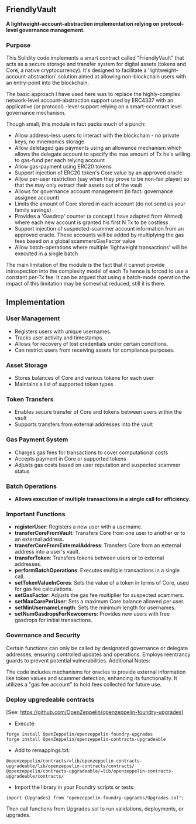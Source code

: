 ## FriendlyVault

**A lightweight-account-abstraction implementation relying on protocol-level governance management.**


### Purpose

This Solidity code implements a smart contract called "FriendlyVault" that acts as a secure storage and transfer system for digital assets (tokens and Core, a native cryptocurrency).
It's designed to facilitate a 'lightweight-account-abstraction' solution aimed at allowing non-blockchain users with an entry-point into the blockchain.

The basic approach I have used here was to replace the highly-complex network-level account-abstraction support used by ERC4337 with an applicative (or protocol) -level support relying on a smart-ccontract level governance mechanism.

Though small, this module in fact packs much of a punch:
-   Allow address-less users to interact with the blockchain - no private keys, no mnemonics storage
-   Allow deletaged gas payments using an allowance mechanism which allows the delegate account to specify the max amount of Tx he's willing to gas-fund per each relying account
-   Allow gas-payment using ERC20 tokens
-   Support injection of ERC20 token's Core value by an approved oracle
-   Allow per-user restriction (say when they prove to be non-fair player) so that the may only extract their assets out of the vault
-   Allows for governance account management (in fact: governance assignee account)
-   Limits the amount of Core stored in each account (do not send us your family savings)
-   Provides a 'Gasdrop' counter (a concept I have adapted from Ahmed) where each new account is granted his first N Tx to be costless
-   Support injection of suspected-scammer account information from an approved oracle. These accounts will be added by multiplying the gas fees based on a global scammersGasFactor value
-   Allow batch-operations where multiple 'lightweight transactions' will be executed in a single batch

The main limitation of the module is the fact that it cannot provide introspection into the complexity model of each Tx hence is forced to use a constant per-Tx fee. It can be argued that 
using a batch-mode operation the impact of this limitation may be somewhat reduced, still it is there.


## Implementation


### User Management

-   Registers users with unique usernames.
-   Tracks user activity and timestamps.
-   Allows for recovery of lost credentials under certain conditions.
-   Can restrict users from receiving assets for compliance purposes.

### Asset Storage

-   Stores balances of Core and various tokens for each user
-   Maintains a list of supported token types

### Token Transfers

-   Enables secure transfer of Core and tokens between users within the vault
-   Supports transfers from external addresses into the vault


### Gas Payment System

-   Charges gas fees for transactions to cover computational costs
-   Accepts payment in Core or supported tokens
-   Adjusts gas costs based on user reputation and suspected scammer status


### Batch Operations

-   **Allows execution of multiple transactions in a single call for efficiency.**


### Important Functions

-   **registerUser**: Registers a new user with a username.
-   **transferCoreFromVault**: Transfers Core from one user to another or to an external address.
-   **transferCoreFromExternalAddress**: Transfers Core from an external address into a user's vault.
-   **transferToken**: Transfers tokens between users or to external addresses.
-   **performBatchOperations**: Executes multiple transactions in a single call.
-   **setTokenValueInCores**: Sets the value of a token in terms of Core, used for gas fee calculations.
-   **setGasFactor**: Adjusts the gas fee multiplier for suspected scammers.
-   **setMaxCorePerUser**: Sets a maximum Core balance allowed per user.
-   **setMinUsernameLength**: Sets the minimum length for usernames.
-   **setNumGasdropsForNewcomers**: Provides new users with free gasdrops for initial transactions.


### Governance and Security

Certain functions can only be called by designated governance or delegate addresses, ensuring controlled updates and operations.
Employs reentrancy guards to prevent potential vulnerabilities.
Additional Notes:

The code includes mechanisms for oracles to provide external information like token values and scammer detection, enhancing its functionality.
It utilizes a "gas fee account" to hold fees collected for future use.


### Deploy upgredeable contracts

[See: https://github.com/OpenZeppelin/openzeppelin-foundry-upgrades]


-   Execute:


```
forge install OpenZeppelin/openzeppelin-foundry-upgrades
forge install OpenZeppelin/openzeppelin-contracts-upgradeable
```

-   Add to remappings.txt:

```
@openzeppelin/contracts/=lib/openzeppelin-contracts-upgradeable/lib/openzeppelin-contracts/contracts/
@openzeppelin/contracts-upgradeable/=lib/openzeppelin-contracts-upgradeable/contracts/
```

-   Import the library in your Foundry scripts or tests:

```
import {Upgrades} from "openzeppelin-foundry-upgrades/Upgrades.sol";
```

Then call functions from Upgrades.sol to run validations, deployments, or upgrades.